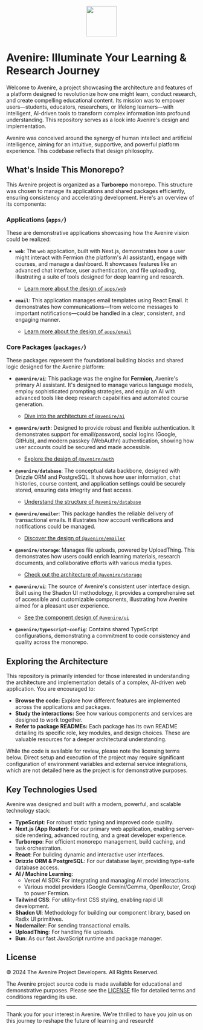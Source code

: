 <p align="center">
<img height=80 src="https://github.com/aether6430/Avenire/blob/main/Icon.png?raw=true">
</p>

# Avenire: Illuminate Your Learning & Research Journey

Welcome to Avenire, a project showcasing the architecture and features of a platform designed to revolutionize how one might learn, conduct research, and create compelling educational content. Its mission was to empower users—students, educators, researchers, or lifelong learners—with intelligent, AI-driven tools to transform complex information into profound understanding. This repository serves as a look into Avenire's design and implementation.

Avenire was conceived around the synergy of human intellect and artificial intelligence, aiming for an intuitive, supportive, and powerful platform experience. This codebase reflects that design philosophy.

## What's Inside This Monorepo?

This Avenire project is organized as a **Turborepo** monorepo. This structure was chosen to manage its applications and shared packages efficiently, ensuring consistency and accelerating development. Here's an overview of its components:

### Applications (`apps/`)

These are demonstrative applications showcasing how the Avenire vision could be realized:

-   **`web`**: The `web` application, built with Next.js, demonstrates how a user might interact with Fermion (the platform's AI assistant), engage with courses, and manage a dashboard. It showcases features like an advanced chat interface, user authentication, and file uploading, illustrating a suite of tools designed for deep learning and research.
    *   [Learn more about the design of `apps/web`](apps/web/README.md)

-   **`email`**: This application manages email templates using React Email. It demonstrates how communications—from welcome messages to important notifications—could be handled in a clear, consistent, and engaging manner.
    *   [Learn more about the design of `apps/email`](apps/email/README.md)

### Core Packages (`packages/`)

These packages represent the foundational building blocks and shared logic designed for the Avenire platform:

-   **`@avenire/ai`**: This package was the engine for **Fermion**, Avenire's primary AI assistant. It's designed to manage various language models, employ sophisticated prompting strategies, and equip an AI with advanced tools like deep research capabilities and automated course generation.
    *   [Dive into the architecture of `@avenire/ai`](packages/ai/README.md)

-   **`@avenire/auth`**: Designed to provide robust and flexible authentication. It demonstrates support for email/password, social logins (Google, GitHub), and modern passkey (WebAuthn) authentication, showing how user accounts could be secured and made accessible.
    *   [Explore the design of `@avenire/auth`](packages/auth/README.md)

-   **`@avenire/database`**: The conceptual data backbone, designed with Drizzle ORM and PostgreSQL. It shows how user information, chat histories, course content, and application settings could be securely stored, ensuring data integrity and fast access.
    *   [Understand the structure of `@avenire/database`](packages/database/README.md)

-   **`@avenire/emailer`**: This package handles the reliable delivery of transactional emails. It illustrates how account verifications and notifications could be managed.
    *   [Discover the design of `@avenire/emailer`](packages/emailer/README.md)

-   **`@avenire/storage`**: Manages file uploads, powered by UploadThing. This demonstrates how users could enrich learning materials, research documents, and collaborative efforts with various media types.
    *   [Check out the architecture of `@avenire/storage`](packages/storage/README.md)

-   **`@avenire/ui`**: The source of Avenire's consistent user interface design. Built using the Shadcn UI methodology, it provides a comprehensive set of accessible and customizable components, illustrating how Avenire aimed for a pleasant user experience.
    *   [See the component design of `@avenire/ui`](packages/ui/README.md)

-   **`@avenire/typescript-config`**: Contains shared TypeScript configurations, demonstrating a commitment to code consistency and quality across the monorepo.

## Exploring the Architecture

This repository is primarily intended for those interested in understanding the architecture and implementation details of a complex, AI-driven web application. You are encouraged to:

-   **Browse the code:** Explore how different features are implemented across the applications and packages.
-   **Study the interactions:** See how various components and services are designed to work together.
-   **Refer to package READMEs:** Each package has its own README detailing its specific role, key modules, and design choices. These are valuable resources for a deeper architectural understanding.

While the code is available for review, please note the licensing terms below. Direct setup and execution of the project may require significant configuration of environment variables and external service integrations, which are not detailed here as the project is for demonstrative purposes.

## Key Technologies Used

Avenire was designed and built with a modern, powerful, and scalable technology stack:

-   **TypeScript**: For robust static typing and improved code quality.
-   **Next.js (App Router)**: For our primary web application, enabling server-side rendering, advanced routing, and a great developer experience.
-   **Turborepo**: For efficient monorepo management, build caching, and task orchestration.
-   **React**: For building dynamic and interactive user interfaces.
-   **Drizzle ORM & PostgreSQL**: For our database layer, providing type-safe database access.
-   **AI / Machine Learning**:
    -   Vercel AI SDK: For integrating and managing AI model interactions.
    -   Various model providers (Google Gemini/Gemma, OpenRouter, Groq) to power Fermion.
-   **Tailwind CSS**: For utility-first CSS styling, enabling rapid UI development.
-   **Shadcn UI**: Methodology for building our component library, based on Radix UI primitives.
-   **Nodemailer**: For sending transactional emails.
-   **UploadThing**: For handling file uploads.
-   **Bun**: As our fast JavaScript runtime and package manager.

## License

© 2024 The Avenire Project Developers. All Rights Reserved.

The Avenire project source code is made available for educational and demonstrative purposes. Please see the [LICENSE](LICENSE) file for detailed terms and conditions regarding its use.

---

Thank you for your interest in Avenire. We're thrilled to have you join us on this journey to reshape the future of learning and research!
